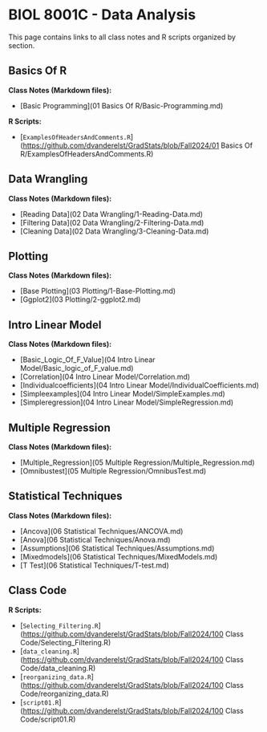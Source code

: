 # BIOL 8001C - Data Analysis

This page contains links to all class notes and R scripts organized by section.

## Basics Of R
**Class Notes (Markdown files):**
- [Basic Programming](01 Basics Of R/Basic-Programming.md)

**R Scripts:**
- [`ExamplesOfHeadersAndComments.R`](https://github.com/dvanderelst/GradStats/blob/Fall2024/01 Basics Of R/ExamplesOfHeadersAndComments.R)

## Data Wrangling
**Class Notes (Markdown files):**
- [Reading Data](02 Data Wrangling/1-Reading-Data.md)
- [Filtering Data](02 Data Wrangling/2-Filtering-Data.md)
- [Cleaning Data](02 Data Wrangling/3-Cleaning-Data.md)

## Plotting
**Class Notes (Markdown files):**
- [Base Plotting](03 Plotting/1-Base-Plotting.md)
- [Ggplot2](03 Plotting/2-ggplot2.md)

## Intro Linear Model
**Class Notes (Markdown files):**
- [Basic_Logic_Of_F_Value](04 Intro Linear Model/Basic_logic_of_F_value.md)
- [Correlation](04 Intro Linear Model/Correlation.md)
- [Individualcoefficients](04 Intro Linear Model/IndividualCoefficients.md)
- [Simpleexamples](04 Intro Linear Model/SimpleExamples.md)
- [Simpleregression](04 Intro Linear Model/SimpleRegression.md)

## Multiple Regression
**Class Notes (Markdown files):**
- [Multiple_Regression](05 Multiple Regression/Multiple_Regression.md)
- [Omnibustest](05 Multiple Regression/OmnibusTest.md)

## Statistical Techniques
**Class Notes (Markdown files):**
- [Ancova](06 Statistical Techniques/ANCOVA.md)
- [Anova](06 Statistical Techniques/Anova.md)
- [Assumptions](06 Statistical Techniques/Assumptions.md)
- [Mixedmodels](06 Statistical Techniques/MixedModels.md)
- [T Test](06 Statistical Techniques/T-test.md)

## Class Code

**R Scripts:**
- [`Selecting_Filtering.R`](https://github.com/dvanderelst/GradStats/blob/Fall2024/100 Class Code/Selecting_Filtering.R)
- [`data_cleaning.R`](https://github.com/dvanderelst/GradStats/blob/Fall2024/100 Class Code/data_cleaning.R)
- [`reorganizing_data.R`](https://github.com/dvanderelst/GradStats/blob/Fall2024/100 Class Code/reorganizing_data.R)
- [`script01.R`](https://github.com/dvanderelst/GradStats/blob/Fall2024/100 Class Code/script01.R)

